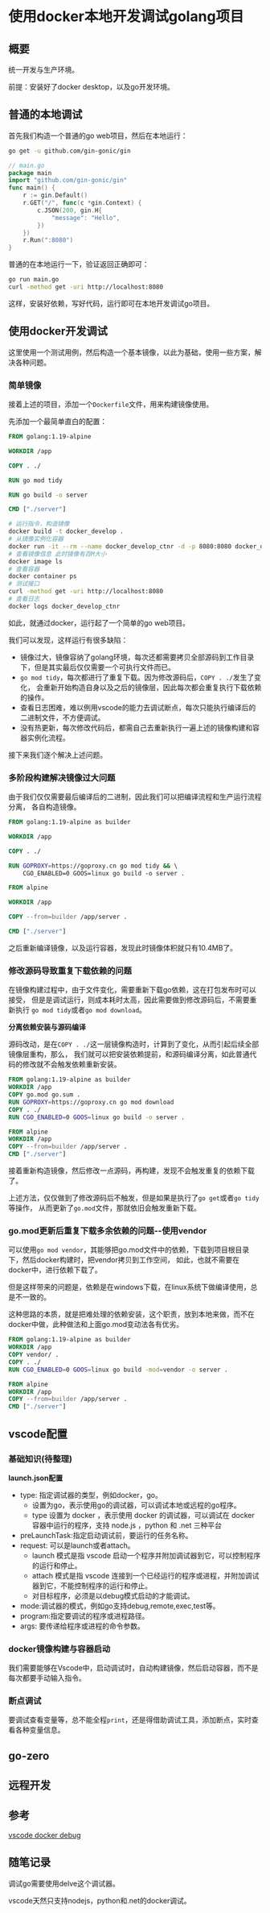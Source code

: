 # 使用docker本地开发调试golang项目

## 概要

统一开发与生产环境。

前提：安装好了docker desktop，以及go开发环境。


## 普通的本地调试

首先我们构造一个普通的go web项目，然后在本地运行：

```sh
go get -u github.com/gin-gonic/gin
```

```go
// main.go
package main
import "github.com/gin-gonic/gin"
func main() {
	r := gin.Default()
	r.GET("/", func(c *gin.Context) {
		c.JSON(200, gin.H{
			"message": "Hello",
		})
	})
	r.Run(":8080")
}
```

普通的在本地运行一下，验证返回正确即可：

```sh
go run main.go
curl -method get -uri http://localhost:8080
```

这样，安装好依赖，写好代码，运行即可在本地开发调试go项目。

## 使用docker开发调试

这里使用一个测试用例，然后构造一个基本镜像，以此为基础，使用一些方案，解决各种问题。

### 简单镜像

接着上述的项目，添加一个`Dockerfile`文件，用来构建镜像使用。

先添加一个最简单直白的配置：

```dockerfile
FROM golang:1.19-alpine

WORKDIR /app

COPY . ./

RUN go mod tidy

RUN go build -o server

CMD ["./server"]
```


```sh
# 运行指令，构造镜像
docker build -t docker_develop .
# 从镜像实例化容器
docker run -it --rm --name docker_develop_ctnr -d -p 8080:8080 docker_develop
# 查看镜像信息 此时镜像有百M大小
docker image ls
# 查看容器
docker container ps
# 测试接口
curl -method get -uri http://localhost:8080
# 查看日志
docker logs docker_develop_ctnr
```

如此，就通过docker，运行起了一个简单的go web项目。

我们可以发现，这样运行有很多缺陷：

* 镜像过大，镜像容纳了golang环境，每次还都需要拷贝全部源码到工作目录下，但是其实最后仅仅需要一个可执行文件而已。
* `go mod tidy`，每次都进行了重复下载。因为修改源码后，`COPY . ./`发生了变化，
  会重新开始构造自身以及之后的镜像层，因此每次都会重复执行下载依赖的操作。
* 查看日志困难，难以例用vscode的能力去调试断点，每次只能执行编译后的二进制文件，不方便调试。
* 没有热更新，每次修改代码后，都需自己去重新执行一遍上述的镜像构建和容器实例化流程。

接下来我们逐个解决上述问题。

### 多阶段构建解决镜像过大问题

由于我们仅仅需要最后编译后的二进制，因此我们可以把编译流程和生产运行流程分离，
各自构造镜像。

```dockerfile
FROM golang:1.19-alpine as builder

WORKDIR /app

COPY . ./

RUN GOPROXY=https://goproxy.cn go mod tidy && \ 
    CGO_ENABLED=0 GOOS=linux go build -o server .

FROM alpine 

WORKDIR /app

COPY --from=builder /app/server .

CMD ["./server"]
```

之后重新编译镜像，以及运行容器，发现此时镜像体积就只有10.4MB了。

### 修改源码导致重复下载依赖的问题

在镜像构建过程中，由于文件变化，需要重新下载go依赖，这在打包发布时可以接受，
但是是调试运行，则成本耗时太高，因此需要做到修改源码后，不需要重新执行
`go mod tidy`或者`go mod download`。

**分离依赖安装与源码编译**

源码改动，是在`COPY . ./`这一层镜像构造时，计算到了变化，从而引起后续全部镜像层重构，那么，
我们就可以把安装依赖提前，和源码编译分离，如此普通代码的修改就不会触发依赖重新安装。

```dockerfile
FROM golang:1.19-alpine as builder
WORKDIR /app
COPY go.mod go.sum .
RUN GOPROXY=https://goproxy.cn go mod download 
COPY . ./
RUN CGO_ENABLED=0 GOOS=linux go build -o server .

FROM alpine
WORKDIR /app
COPY --from=builder /app/server .
CMD ["./server"]
```

接着重新构造镜像，然后修改一点源码，再构建，发现不会触发重复的依赖下载了。

上述方法，仅仅做到了修改源码后不触发，但是如果是执行了`go get`或者`go tidy`等操作，
从而更新了`go.mod`文件，那就依旧会触发重新下载。

### go.mod更新后重复下载多余依赖的问题--使用vendor

可以使用`go mod vendor`，其能够把go.mod文件中的依赖，下载到项目根目录下，然后docker构建时，把vendor拷贝到工作空间，
如此，也就不需要在docker中，进行依赖下载了。  

但是这样带来的问题是，依赖是在windows下载，在linux系统下做编译使用，总是不一致的。

这种思路的本质，就是把难处理的依赖安装，这个职责，放到本地来做，而不在docker中做，此种做法和上面go.mod变动法各有优劣。

```dockerfile
FROM golang:1.19-alpine as builder
WORKDIR /app
COPY vendor/ .
COPY . ./
RUN CGO_ENABLED=0 GOOS=linux go build -mod=vendor -o server .

FROM alpine
WORKDIR /app
COPY --from=builder /app/server .
CMD ["./server"]
```


## vscode配置

### 基础知识(待整理)

**launch.json配置**

* type: 指定调试器的类型，例如docker，go。
  * 设置为go，表示使用go的调试器，可以调试本地或远程的go程序。
  * type 设置为 docker ，表示使用 docker 的调试器，可以调试在 docker 容器中运行的程序，支持 node.js ，python 和 .net 三种平台
* preLaunchTask:指定启动调试前，要运行的任务名称。
* request: 可以是launch或者attach。
  * launch 模式是指 vscode 启动一个程序并附加调试器到它，可以控制程序的运行和停止。
  * attach 模式是指 vscode 连接到一个已经运行的程序或进程，并附加调试器到它，不能控制程序的运行和停止。
  * 对目标程序，必须是以debug模式启动的才能调试。
* mode:调试器的模式，例如go支持debug,remote,exec,test等。
* program:指定要调试的程序或进程路径。
* args: 要传递给程序或进程的命令参数。

### docker镜像构建与容器启动

我们需要能够在Vscode中，启动调试时，自动构建镜像，然后启动容器，而不是每次都要手动输入指令。

### 断点调试

要调试查看变量等，总不能全程`print`，还是得借助调试工具，添加断点，实时查看各种变量信息。

## go-zero

## 远程开发

## 参考

[vscode docker debug](https://code.visualstudio.com/docs/containers/debug-common)

## 随笔记录

调试go需要使用delve这个调试器。

vscode天然只支持nodejs，python和.net的docker调试。